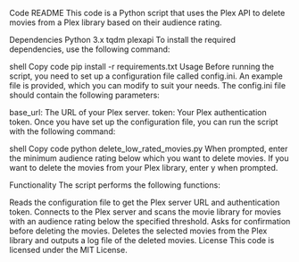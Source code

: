 Code README
This code is a Python script that uses the Plex API to delete movies from a Plex library based on their audience rating.

Dependencies
Python 3.x
tqdm
plexapi
To install the required dependencies, use the following command:

shell
Copy code
pip install -r requirements.txt
Usage
Before running the script, you need to set up a configuration file called config.ini. An example file is provided, which you can modify to suit your needs. The config.ini file should contain the following parameters:

base_url: The URL of your Plex server.
token: Your Plex authentication token.
Once you have set up the configuration file, you can run the script with the following command:

shell
Copy code
python delete_low_rated_movies.py
When prompted, enter the minimum audience rating below which you want to delete movies. If you want to delete the movies from your Plex library, enter y when prompted.

Functionality
The script performs the following functions:

Reads the configuration file to get the Plex server URL and authentication token.
Connects to the Plex server and scans the movie library for movies with an audience rating below the specified threshold.
Asks for confirmation before deleting the movies.
Deletes the selected movies from the Plex library and outputs a log file of the deleted movies.
License
This code is licensed under the MIT License.
